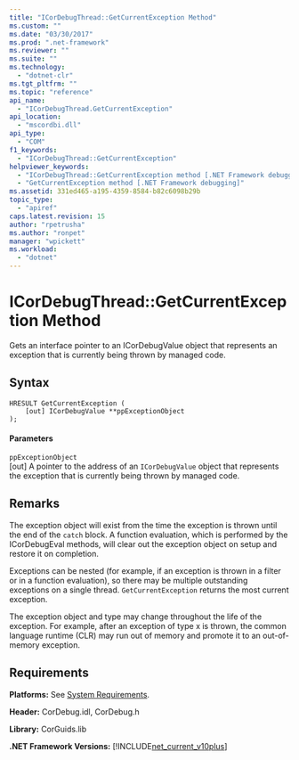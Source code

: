 ```yaml
---
title: "ICorDebugThread::GetCurrentException Method"
ms.custom: ""
ms.date: "03/30/2017"
ms.prod: ".net-framework"
ms.reviewer: ""
ms.suite: ""
ms.technology: 
  - "dotnet-clr"
ms.tgt_pltfrm: ""
ms.topic: "reference"
api_name: 
  - "ICorDebugThread.GetCurrentException"
api_location: 
  - "mscordbi.dll"
api_type: 
  - "COM"
f1_keywords: 
  - "ICorDebugThread::GetCurrentException"
helpviewer_keywords: 
  - "ICorDebugThread::GetCurrentException method [.NET Framework debugging]"
  - "GetCurrentException method [.NET Framework debugging]"
ms.assetid: 331ed465-a195-4359-8584-b82c6098b29b
topic_type: 
  - "apiref"
caps.latest.revision: 15
author: "rpetrusha"
ms.author: "ronpet"
manager: "wpickett"
ms.workload: 
  - "dotnet"
---
```

# ICorDebugThread::GetCurrentException Method
Gets an interface pointer to an ICorDebugValue object that represents an exception that is currently being thrown by managed code.  
  
## Syntax  
  
```  
HRESULT GetCurrentException (  
    [out] ICorDebugValue **ppExceptionObject  
);  
```  
  
#### Parameters  
 `ppExceptionObject`  
 [out] A pointer to the address of an `ICorDebugValue` object that represents the exception that is currently being thrown by managed code.  
  
## Remarks  
 The exception object will exist from the time the exception is thrown until the end of the `catch` block. A function evaluation, which is performed by the ICorDebugEval methods, will clear out the exception object on setup and restore it on completion.  
  
 Exceptions can be nested (for example, if an exception is thrown in a filter or in a function evaluation), so there may be multiple outstanding exceptions on a single thread. `GetCurrentException` returns the most current exception.  
  
 The exception object and type may change throughout the life of the exception. For example, after an exception of type x is thrown, the common language runtime (CLR) may run out of memory and promote it to an out-of-memory exception.  
  
## Requirements  
 **Platforms:** See [System Requirements](../../../../docs/framework/get-started/system-requirements.md).  
  
 **Header:** CorDebug.idl, CorDebug.h  
  
 **Library:** CorGuids.lib  
  
 **.NET Framework Versions:** [!INCLUDE[net_current_v10plus](../../../../includes/net-current-v10plus-md.md)]
